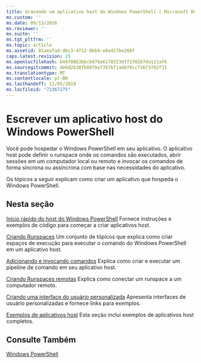 ```yaml
---
title: Gravando um aplicativo host do Windows PowerShell | Microsoft Docs
ms.custom: ''
ms.date: 09/13/2016
ms.reviewer: ''
ms.suite: ''
ms.tgt_pltfrm: ''
ms.topic: article
ms.assetid: 81aeafad-dbc3-4712-8bb9-e6a417be260f
caps.latest.revision: 15
ms.openlocfilehash: b44708b3bbcb974a6178323dff2302b7da121af6
ms.sourcegitcommit: debd2b38fb8070a7357bf1a4bf9cc736f3702f31
ms.translationtype: MT
ms.contentlocale: pt-BR
ms.lasthandoff: 12/05/2019
ms.locfileid: "72367275"
---
```

# <a name="writing-a-windows-powershell-host-application"></a>Escrever um aplicativo host do Windows PowerShell

Você pode hospedar o Windows PowerShell em seu aplicativo. O aplicativo host pode definir o runspace onde os comandos são executados, abrir sessões em um computador local ou remoto e invocar os comandos de forma síncrona ou assíncrona com base nas necessidades do aplicativo.

Os tópicos a seguir explicam como criar um aplicativo que hospeda o Windows PowerShell.

## <a name="in-this-section"></a>Nesta seção

[Início rápido do host do Windows PowerShell](./windows-powershell-host-quickstart.md) Fornece instruções e exemplos de código para começar a criar aplicativos host.

[Criando Runspaces](./creating-runspaces.md) Um conjunto de tópicos que explica como criar espaços de execução para executar o comando do Windows PowerShell em um aplicativo host.

[Adicionando e invocando comandos](./adding-and-invoking-commands.md) Explica como criar e executar um pipeline de comando em seu aplicativo host.

[Criando Runspaces remotas](./creating-remote-runspaces.md) Explica como conectar um runspace a um computador remoto.

[Criando uma interface do usuário personalizada](./creating-a-custom-user-interface.md) Apresenta interfaces de usuário personalizadas e fornece links para exemplos.

[Exemplos de aplicativos host](./host-application-samples.md) Esta seção inclui exemplos de aplicativos host completos.

## <a name="see-also"></a>Consulte Também

[Windows PowerShell](https://msdn.microsoft.com/en-us/b41a2af3-aec1-402d-8e18-c2c26be461ff)
